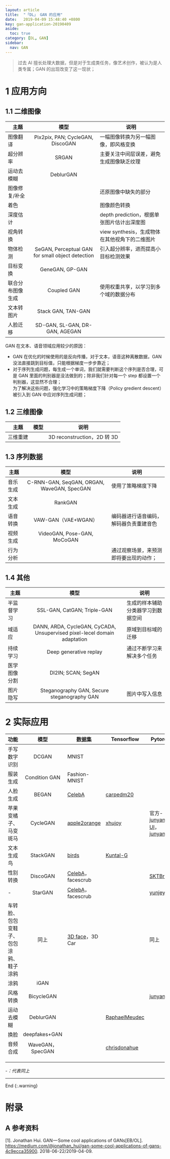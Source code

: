 ```yaml
---
layout: article
title:  "「DL」 GAN 的应用"
date:   2019-04-09 15:48:40 +0800
key: gan-application-20190409
aside:
  toc: true
category: [DL, GAN]
sidebar:
  nav: GAN
---
```

>过去 AI 擅长处理大数据，但是对于生成类任务，像艺术创作，被认为是人类专属；GAN 的出现改变了这一现状；  

<!--more-->   

# 1 应用方向

## 1.1 二维图像

| 主题 | 模型 | 说明 |
| --- | :-: | --- |
| 图像翻译 | Pix2pix, PAN; CycleGAN, DiscoGAN | 一幅图像转换为另一幅图像，即风格变换 |
| 超分辨率 | SRGAN | 主要关注中间层误差，避免生成图像缺乏纹理 |
| 运动去模糊 | DeblurGAN | |
| 图像修复/补全 |  | 还原图像中缺失的部分 |
| 着色 |  | 图像颜色转换 |
| 深度估计 |  | depth prediction，根据单张图片估计出深度图 |
| 视角转换 |  | view synthesis，生成物体在其他视角下的二维图片 |
| 物体检测 | SeGAN, Perceptual GAN for small object detection | 引入超分辨率，进而提高小目标检测效果 |
| 目标变换 | GeneGAN, GP-GAN |  |
| 联合分布图像生成 | Coupled GAN | 使用权重共享，以学习到多个域的数据分布 |
| 文本转图片 | Stack GAN, TAN-GAN |  |
| 人脸迁移 | SD-GAN, SL-GAN, DR-GAN, AGEGAN |  |

GAN 在文本、语音领域应用较少的原因：    
- GAN 在优化的时候使用的是反向传播，对于文本，语音这种离散数据，GAN 没法直接跳到目标值，只能根据梯度一步步靠近；    
- 对于序列生成问题，每生成一个单词，我们就需要判断这个序列是否合理，可是 GAN 里面的判别器是没法做到的；除非我们针对每一个 step 都设置一个判别器，这显然不合理；   
为了解决这些问题，强化学习中的策略梯度下降（Policy gredient descent）被引入到 GAN 中应对序列生成问题；   


## 1.2 三维图像

| 主题 | 模型 | 说明 |
| --- | :-: | --- |
| 三维重建 |  | 3D reconstruction，2D 转 3D |


## 1.3 序列数据

| 主题 | 模型 | 说明 |
| --- | :-: | --- |
| 音乐生成 | C-RNN-GAN, SeqGAN, ORGAN, WaveGAN, SpecGAN | 使用了策略梯度下降 |
| 文本生成 | RankGAN |  |
| 语音转换 | VAW-GAN（VAE+WGAN） | 编码器进行语音编码，解码器负责重建音色 |
| 视频生成 | VideoGAN, Pose-GAN, MoCoGAN | |
| 行为分析 |  | 通过观察场景，来预测即将要出现的动作； |

## 1.4 其他

| 主题 | 模型 | 说明 |
| --- | :-: | --- |
| 半监督学习 | SSL-GAN, CatGAN; Triple-GAN | 生成的样本辅助分类器学习到数据空间 |
| 域适应 | DANN, ARDA, CycleGAN, CyCADA, Unsupervised pixel-lecel domain adaptation | 原域到目标域的迁移 |
| 持续学习 | Deep generative replay | 通过不断学习来解决多个任务 |
| 医学图像分割 | DI2IN; SCAN; SegAN |  |
| 图片隐写 | Steganography GAN, Secure steganography GAN | 图片中写入信息 |


# 2 实际应用

| 功能 | 模型 | 数据集 | Tensorflow | Pytorch | MXNet | Caffe | Keras | Theano |
| --- | :-: | --- | --- | --- | --- | --- | --- | --- |
| 手写数字识别 | DCGAN | MNIST |  |  |  |  | [jacobgil](https://github.com/jacobgil/keras-dcgan) |  |
| 服装生成 | Condition GAN | Fashion-MNIST |  |  |  |  |  |  |
| 人脸生成 | BEGAN | [CelebA](http://mmlab.ie.cuhk.edu.hk/projects/CelebA.html) | [carpedm20](https://github.com/carpedm20/BEGAN-tensorflow) |  |  |  |  |  |
| 苹果变橘子、马变斑马 | CycleGAN | [apple2orange](https://people.eecs.berkeley.edu/~taesung_park/CycleGAN/datasets/) | [xhujoy](https://github.com/xhujoy/CycleGAN-tensorflow) | 官方-[junyana-UI](https://github.com/junyanz/CycleGAN)，[junyana](https://github.com/junyanz/pytorch-CycleGAN-and-pix2pix)  |  |  |  |  |
| 文本生成鸟 | StackGAN | [birds](http://www.vision.caltech.edu/visipedia/CUB-200-2011.html) | [Kuntal-G](https://github.com/Kuntal-G/StackGAN) |  |  |  |  |  |
| 性别转换 | DiscoGAN | [CelebA](http://mmlab.ie.cuhk.edu.hk/projects/CelebA.html)，facescrub |  | [SKTBrain](https://github.com/SKTBrain/DiscoGAN) |  |  |  |  |
| - | StarGAN | [CelebA](http://mmlab.ie.cuhk.edu.hk/projects/CelebA.html)，facescrub |  | [yunjey](https://github.com/yunjey/stargan) |  |  |  |  |
| 车转脸、包包变鞋子、包包涂鸦、鞋子涂鸦 | 同上 | [3D face](https://faces.dmi.unibas.ch/bfm/main.php?nav=1-2&id=downloads)，3D Car |  | 同上 |  |  |  |  |
| 涂鸦 | iGAN |  |  |  |  |  |  | [junyana](https://github.com/junyanz/iGAN) |
| 风格转换 | BicycleGAN |  |  | [junyana](https://github.com/junyanz/BicycleGAN) |  |  |  |  |
| 运动去模糊 | DeblurGAN |  | [RaphaelMeudec](https://github.com/RaphaelMeudec/deblur-gan) |  |  |  | [GOPRO](https://drive.google.com/file/d/1H0PIXvJH4c40pk7ou6nAwoxuR4Qh_Sa2/view?usp=sharing) |  |
| 换脸 | deepfakes+GAN |  |  |  |  |  | [shaoanlu](https://github.com/shaoanlu/faceswap-GAN) |  |
| 音频合成 | WaveGAN，SpecGAN |  | [chrisdonahue](https://github.com/chrisdonahue/wavegan) |  |  |  |  |  |
|  |  |  |  |  |  |  |  |  |
|  |  |  |  |  |  |  |  |  |
|  |  |  |  |  |  |  |  |  |

*-：代表同上*   


-------------------  
 End
{:.warning}  


# 附录
## A 参考资料
[1]. Jonathan Hui. GAN — Some cool applications of GANs[EB/OL]. <https://medium.com/@jonathan_hui/gan-some-cool-applications-of-gans-4c9ecca35900>. 2018-06-22/2019-04-09.     
